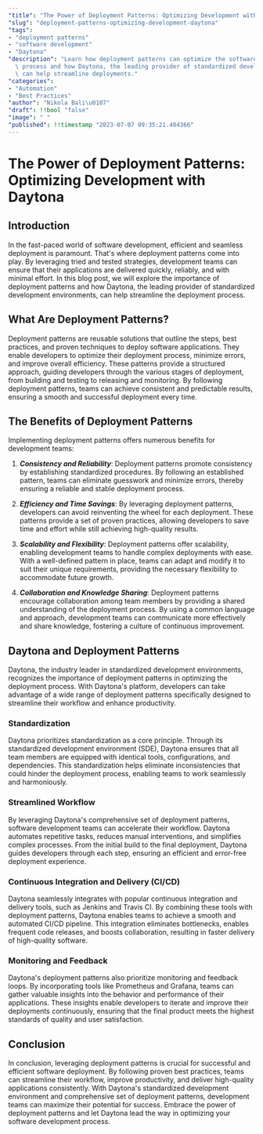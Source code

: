 ```yaml
---
"title": "The Power of Deployment Patterns: Optimizing Development with Daytona"
"slug": "deployment-patterns-optimizing-development-daytona"
"tags":
- "deployment patterns"
- "software development"
- "Daytona"
"description": "Learn how deployment patterns can optimize the software development\
  \ process and how Daytona, the leading provider of standardized development environments,\
  \ can help streamline deployments."
"categories":
- "Automation"
- "Best Practices"
"author": "Nikola Bali\u0107"
"draft": !!bool "false"
"image": " "
"published": !!timestamp "2023-07-07 09:35:21.404366"
---
```

# The Power of Deployment Patterns: Optimizing Development with Daytona

## Introduction

In the fast-paced world of software development, efficient and seamless deployment is paramount. That's where deployment patterns come into play. By leveraging tried and tested strategies, development teams can ensure that their applications are delivered quickly, reliably, and with minimal effort. In this blog post, we will explore the importance of deployment patterns and how Daytona, the leading provider of standardized development environments, can help streamline the deployment process.

## What Are Deployment Patterns?

Deployment patterns are reusable solutions that outline the steps, best practices, and proven techniques to deploy software applications. They enable developers to optimize their deployment process, minimize errors, and improve overall efficiency. These patterns provide a structured approach, guiding developers through the various stages of deployment, from building and testing to releasing and monitoring. By following deployment patterns, teams can achieve consistent and predictable results, ensuring a smooth and successful deployment every time.

## The Benefits of Deployment Patterns

Implementing deployment patterns offers numerous benefits for development teams:

1. ***Consistency and Reliability***: Deployment patterns promote consistency by establishing standardized procedures. By following an established pattern, teams can eliminate guesswork and minimize errors, thereby ensuring a reliable and stable deployment process.

2. ***Efficiency and Time Savings***: By leveraging deployment patterns, developers can avoid reinventing the wheel for each deployment. These patterns provide a set of proven practices, allowing developers to save time and effort while still achieving high-quality results.

3. ***Scalability and Flexibility***: Deployment patterns offer scalability, enabling development teams to handle complex deployments with ease. With a well-defined pattern in place, teams can adapt and modify it to suit their unique requirements, providing the necessary flexibility to accommodate future growth.

4. ***Collaboration and Knowledge Sharing***: Deployment patterns encourage collaboration among team members by providing a shared understanding of the deployment process. By using a common language and approach, development teams can communicate more effectively and share knowledge, fostering a culture of continuous improvement.

## Daytona and Deployment Patterns

Daytona, the industry leader in standardized development environments, recognizes the importance of deployment patterns in optimizing the deployment process. With Daytona's platform, developers can take advantage of a wide range of deployment patterns specifically designed to streamline their workflow and enhance productivity.

### Standardization

Daytona prioritizes standardization as a core principle. Through its standardized development environment (SDE), Daytona ensures that all team members are equipped with identical tools, configurations, and dependencies. This standardization helps eliminate inconsistencies that could hinder the deployment process, enabling teams to work seamlessly and harmoniously.

### Streamlined Workflow

By leveraging Daytona's comprehensive set of deployment patterns, software development teams can accelerate their workflow. Daytona automates repetitive tasks, reduces manual interventions, and simplifies complex processes. From the initial build to the final deployment, Daytona guides developers through each step, ensuring an efficient and error-free deployment experience.

### Continuous Integration and Delivery (CI/CD)

Daytona seamlessly integrates with popular continuous integration and delivery tools, such as Jenkins and Travis CI. By combining these tools with deployment patterns, Daytona enables teams to achieve a smooth and automated CI/CD pipeline. This integration eliminates bottlenecks, enables frequent code releases, and boosts collaboration, resulting in faster delivery of high-quality software.

### Monitoring and Feedback

Daytona's deployment patterns also prioritize monitoring and feedback loops. By incorporating tools like Prometheus and Grafana, teams can gather valuable insights into the behavior and performance of their applications. These insights enable developers to iterate and improve their deployments continuously, ensuring that the final product meets the highest standards of quality and user satisfaction.

## Conclusion

In conclusion, leveraging deployment patterns is crucial for successful and efficient software deployment. By following proven best practices, teams can streamline their workflow, improve productivity, and deliver high-quality applications consistently. With Daytona's standardized development environment and comprehensive set of deployment patterns, development teams can maximize their potential for success. Embrace the power of deployment patterns and let Daytona lead the way in optimizing your software development process.